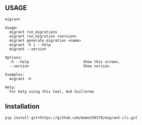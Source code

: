 ## USAGE ##
```
migrant
 
Usage:
  migrant run_migrations
  migrant run_migration <version>
  migrant generate_migration <name>
  migrant -h | --help
  migrant --version
 
Options:
  -h --help                         Show this screen.
  --version                         Show version.
 
Examples:
  migrant -h
 
Help:
  For help using this tool, Ask Guillermo
```

## Installation ##

`pip install git+https://github.com/memo330179/migrant-cli.git`
